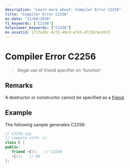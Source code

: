 ```yaml
---
description: "Learn more about: Compiler Error C2256"
title: "Compiler Error C2256"
ms.date: "11/04/2016"
f1_keywords: ["C2256"]
helpviewer_keywords: ["C2256"]
ms.assetid: 171fa2bc-8c72-49cd-afe5-d723b7acd3c5
---
```

# Compiler Error C2256

> illegal use of friend specifier on 'function'

## Remarks

A destructor or constructor cannot be specified as a [friend](../../cpp/friend-cpp.md).

## Example

The following sample generates C2256:

```cpp
// C2256.cpp
// compile with: /c
class C {
public:
   friend ~C();   // C2256
   ~C();   // OK
};
```
